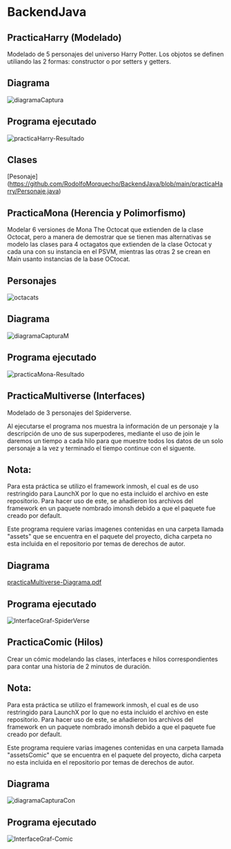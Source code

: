 # BackendJava

## PracticaHarry (Modelado)
Modelado de 5 personajes del universo Harry Potter. Los objotos se definen utiliando las 2 formas: constructor o por setters y getters.

## Diagrama
![diagramaCaptura](https://user-images.githubusercontent.com/99112892/166394709-d40bd1e0-c51b-431f-bf68-bc55c04fcd3e.png)

## Programa ejecutado
![practicaHarry-Resultado](https://user-images.githubusercontent.com/99112892/166394412-bf7a1b33-08e9-41a1-a9c9-fefc2fb674d1.png)

## Clases
[Pesonaje] (https://github.com/RodolfoMorquecho/BackendJava/blob/main/practicaHarry/Personaje.java)



## PracticaMona (Herencia y Polimorfismo)
Modelar 6 versiones de Mona The Octocat que extienden de la clase Octocat, pero a manera de demostrar que se tienen mas alternativas se modelo las clases para 4 octagatos que extienden de la clase Octocat y cada una con su instancia en el PSVM, mientras las otras 2 se crean en Main usanto instancias de la base OCtocat.

## Personajes
![octacats](https://user-images.githubusercontent.com/99112892/166396989-86939dc3-db71-450f-a6d6-4d54a17f0fbd.png)

## Diagrama
![diagramaCapturaM](https://user-images.githubusercontent.com/99112892/166395643-2154bf02-c23f-4f59-a198-6941c98e9278.png)

## Programa ejecutado
![practicaMona-Resultado](https://user-images.githubusercontent.com/99112892/166395679-bdd959b8-7a77-45ef-a915-83d4154e3512.png)



## PracticaMultiverse (Interfaces)
Modelado de 3 personajes del Spiderverse.

Al ejecutarse el programa nos muestra la información de un personaje y la descripción de uno de sus superpoderes, mediante el uso de join le daremos un tiempo a cada hilo para que muestre todos los datos de un solo personaje a la vez y terminado el tiempo continue con el siguente.

## Nota:
Para esta práctica se utilizo el framework inmosh, el cual es de uso restringido para LaunchX por lo que no esta incluido el archivo en este repositorio.
Para hacer uso de este, se añadieron los archivos del framework en un paquete nombrado imonsh debido a que el paquete fue creado por default.

Este programa requiere varias imagenes contenidas en una carpeta llamada "assets" que se encuentra en el paquete del proyecto, dicha carpeta no esta incluida en el repositorio por temas de derechos de autor. 

## Diagrama

[practicaMultiverse-Diagrama.pdf](https://github.com/RodolfoMorquecho/BackendJava/files/8608079/practicaMultiverse-Diagrama.pdf)


## Programa ejecutado

![InterfaceGraf-SpiderVerse](https://user-images.githubusercontent.com/99112892/166399859-f93afd56-2cf4-44e7-a570-6168f6c149ab.gif)



## PracticaComic (Hilos)
Crear un cómic modelando las clases, interfaces e hilos correspondientes para contar una historia de 2 minutos de duración.

## Nota:
Para esta práctica se utilizo el framework inmosh, el cual es de uso restringido para LaunchX por lo que no esta incluido el archivo en este repositorio.
Para hacer uso de este, se añadieron los archivos del framework en un paquete nombrado imonsh debido a que el paquete fue creado por default.

Este programa requiere varias imagenes contenidas en una carpeta llamada "assetsComic" que se encuentra en el paquete del proyecto, dicha carpeta no esta incluida en el repositorio por temas de derechos de autor. 

## Diagrama
![diagramaCapturaCon](https://user-images.githubusercontent.com/99112892/166400392-32e583fd-0fc4-4a30-bf96-47dbd1492441.png)

## Programa ejecutado

![InterfaceGraf-Comic](https://user-images.githubusercontent.com/99112892/166400452-697ab8b0-2cb0-4383-b23f-66c2d9b7128a.gif)


